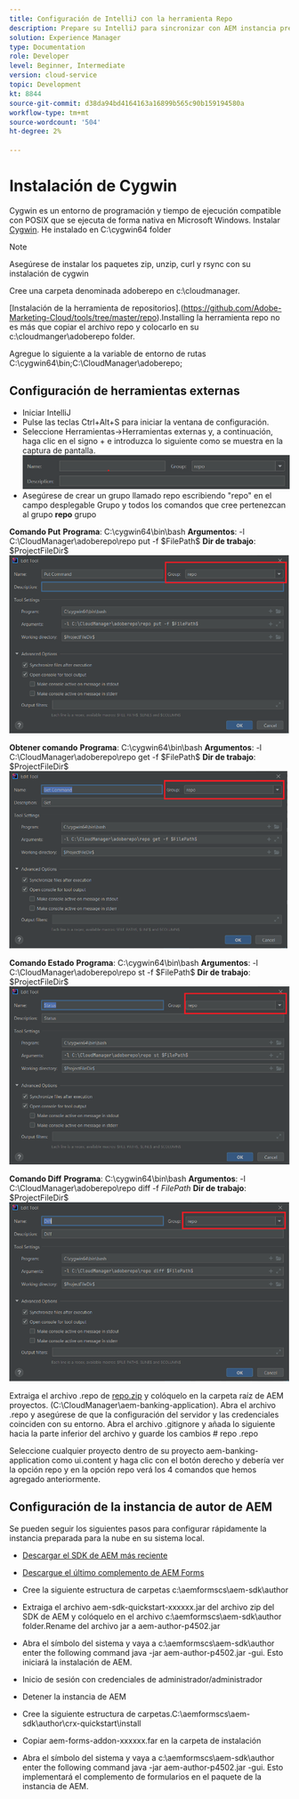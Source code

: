 ```yaml
---
title: Configuración de IntelliJ con la herramienta Repo
description: Prepare su IntelliJ para sincronizar con AEM instancia preparada para la nube
solution: Experience Manager
type: Documentation
role: Developer
level: Beginner, Intermediate
version: cloud-service
topic: Development
kt: 8844
source-git-commit: d38da94bd4164163a16899b565c90b159194580a
workflow-type: tm+mt
source-wordcount: '504'
ht-degree: 2%

---
```


# Instalación de Cygwin


Cygwin es un entorno de programación y tiempo de ejecución compatible con POSIX que se ejecuta de forma nativa en Microsoft Windows.
Instalar [Cygwin](https://www.cygwin.com/). He instalado en C:\cygwin64 folder
>[!NOTE]
> Asegúrese de instalar los paquetes zip, unzip, curl y rsync con su instalación de cygwin

Cree una carpeta denominada adoberepo en c:\cloudmanager.

[Instalación de la herramienta de repositorios].(https://github.com/Adobe-Marketing-Cloud/tools/tree/master/repo).Installing la herramienta repo no es más que copiar el archivo repo y colocarlo en su c:\cloudmanger\adoberepo folder.

Agregue lo siguiente a la variable de entorno de rutas C:\cygwin64\bin;C:\CloudManager\adoberepo;

## Configuración de herramientas externas

* Iniciar IntelliJ
* Pulse las teclas Ctrl+Alt+S para iniciar la ventana de configuración.
* Seleccione Herramientas->Herramientas externas y, a continuación, haga clic en el signo + e introduzca lo siguiente como se muestra en la captura de pantalla.
   ![rep](assets/repo.png)
* Asegúrese de crear un grupo llamado repo escribiendo &quot;repo&quot; en el campo desplegable Grupo y todos los comandos que cree pertenezcan al grupo **repo** grupo


**Comando Put**
**Programa**: C:\cygwin64\bin\bash
**Argumentos**: -l C:\CloudManager\adoberepo\repo put -f \$FilePath\$
**Dir de trabajo**: \$ProjectFileDir\$
![put-command](assets/put-command.png)

**Obtener comando**
**Programa**: C:\cygwin64\bin\bash
**Argumentos**: -l C:\CloudManager\adoberepo\repo get -f \$FilePath\$
**Dir de trabajo**: \$ProjectFileDir\$
![get-command](assets/get-command.png)

**Comando Estado**
**Programa**: C:\cygwin64\bin\bash
**Argumentos**: -l C:\CloudManager\adoberepo\repo st -f \$FilePath\$
**Dir de trabajo**: \$ProjectFileDir\$
![status-command](assets/status-command.png)

**Comando Diff**
**Programa**: C:\cygwin64\bin\bash
**Argumentos**: -l C:\CloudManager\adoberepo\repo diff -f $FilePath$
**Dir de trabajo**: \$ProjectFileDir\$
![diff-command](assets/diff-command.png)

Extraiga el archivo .repo de [repo.zip](assets/repo.zip) y colóquelo en la carpeta raíz de AEM proyectos. (C:\CloudManager\aem-banking-application). Abra el archivo .repo y asegúrese de que la configuración del servidor y las credenciales coinciden con su entorno.
Abra el archivo .gitignore y añada lo siguiente hacia la parte inferior del archivo y guarde los cambios \# repo .repo

Seleccione cualquier proyecto dentro de su proyecto aem-banking-application como ui.content y haga clic con el botón derecho y debería ver la opción repo y en la opción repo verá los 4 comandos que hemos agregado anteriormente.

## Configuración de la instancia de autor de AEM

Se pueden seguir los siguientes pasos para configurar rápidamente la instancia preparada para la nube en su sistema local.
* [Descargar el SDK de AEM más reciente](https://experience.adobe.com/#/downloads/content/software-distribution/es-ES/aemcloud.html)

* [Descargue el último complemento de AEM Forms](https://experience.adobe.com/#/downloads/content/software-distribution/en/aemcloud.html)

* Cree la siguiente estructura de carpetas c:\aemformscs\aem-sdk\author

* Extraiga el archivo aem-sdk-quickstart-xxxxxx.jar del archivo zip del SDK de AEM y colóquelo en el archivo c:\aemformscs\aem-sdk\author folder.Rename del archivo jar a aem-author-p4502.jar

* Abra el símbolo del sistema y vaya a c:\aemformscs\aem-sdk\author enter the following command java -jar aem-author-p4502.jar -gui. Esto iniciará la instalación de AEM.
* Inicio de sesión con credenciales de administrador/administrador
* Detener la instancia de AEM
* Cree la siguiente estructura de carpetas.C:\aemformscs\aem-sdk\author\crx-quickstart\install
* Copiar aem-forms-addon-xxxxxx.far en la carpeta de instalación
* Abra el símbolo del sistema y vaya a c:\aemformscs\aem-sdk\author enter the following command java -jar aem-author-p4502.jar -gui. Esto implementará el complemento de formularios en el paquete de la instancia de AEM.



















